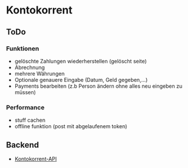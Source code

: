# Kontokorrent
## ToDo
### Funktionen
* gelöschte Zahlungen wiederherstellen (gelöscht seite)
* Abrechnung
* mehrere Währungen
* Optionale genauere Eingabe (Datum, Geld gegeben,...)
* Payments bearbeiten (z.b Person ändern ohne alles neu eingeben zu müssen)
### Performance
* stuff cachen
* offline funktion (post mit abgelaufenem token)
## Backend
* [Kontokorrent-API](https://github.com/tuwrraphael/kontokorrent-api)
